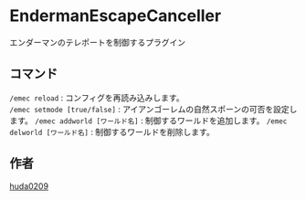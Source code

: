 # EndermanEscapeCanceller

エンダーマンのテレポートを制御するプラグイン

## コマンド
`/emec reload` : コンフィグを再読み込みします。<br>
`/emec setmode [true/false]` : アイアンゴーレムの自然スポーンの可否を設定します。
`/emec addworld [ワールド名]` : 制御するワールドを追加します。
`/emec delworld [ワールド名]` : 制御するワールドを削除します。

## 作者
[huda0209](https://github.com/huda0209)
